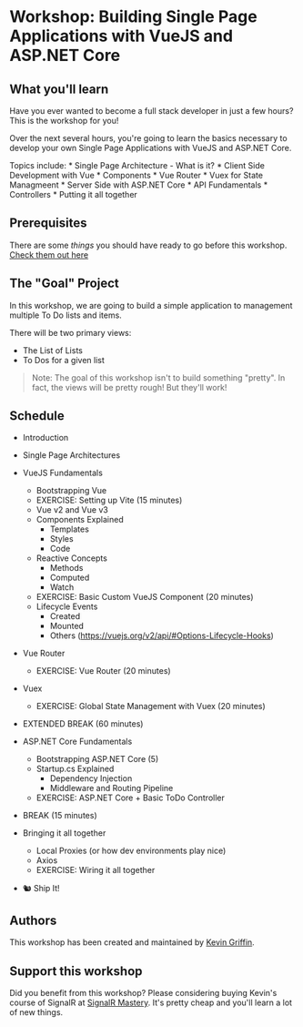 # Workshop: Building Single Page Applications with VueJS and ASP.NET Core

## What you'll learn
Have you ever wanted to become a full stack developer in just a few hours?  This is the workshop for you!

Over the next several hours, you're going to learn the basics necessary to develop your own Single Page Applications with VueJS and ASP.NET Core.

Topics include:
    * Single Page Architecture - What is it?
    * Client Side Development with Vue
        * Components
        * Vue Router
        * Vuex for State Managmeent
    * Server Side with ASP.NET Core
        * API Fundamentals
        * Controllers
    * Putting it all together


## Prerequisites
There are some *things* you should have ready to go before this workshop.  [Check them out here](Prerequsites.md)

## The "Goal" Project
In this workshop, we are going to build a simple application to management multiple To Do lists and items.

There will be two primary views:

* The List of Lists
* To Dos for a given list

> Note: The goal of this workshop isn't to build something "pretty".  In fact, the views will be pretty rough!  But they'll work!

## Schedule

- Introduction  
- Single Page Architectures  
- VueJS Fundamentals  
    - Bootstrapping Vue
    - EXERCISE: Setting up Vite (15 minutes)
    - Vue v2 and Vue v3
    - Components Explained
        - Templates
        - Styles
        - Code
    - Reactive Concepts
        - Methods
        - Computed
        - Watch
    - EXERCISE: Basic Custom VueJS Component (20 minutes)
    - Lifecycle Events
        - Created
        - Mounted
        - Others (https://vuejs.org/v2/api/#Options-Lifecycle-Hooks)
- Vue Router
    - EXERCISE: Vue Router (20 minutes)
- Vuex
    - EXERCISE: Global State Management with Vuex (20 minutes)

- EXTENDED BREAK (60 minutes)

- ASP.NET Core Fundamentals
    - Bootstrapping ASP.NET Core (5)
    - Startup.cs Explained
        - Dependency Injection
        - Middleware and Routing Pipeline
    - EXERCISE: ASP.NET Core + Basic ToDo Controller

- BREAK (15 minutes)

- Bringing it all together
    - Local Proxies (or how dev environments play nice)
    - Axios
    - EXERCISE: Wiring it all together

- 🐿 Ship It!

## Authors
This workshop has been created and maintained by [Kevin Griffin](https://twitter.com/1kevgriff).

## Support this workshop
Did you benefit from this workshop? Please considering buying Kevin's course of SignalR at [SignalR Mastery](https://signalrmastery.com/).  It's pretty cheap and you'll learn a lot of new things.
